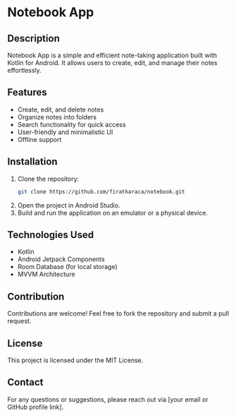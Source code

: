 # Notebook App

## Description
Notebook App is a simple and efficient note-taking application built with Kotlin for Android. It allows users to create, edit, and manage their notes effortlessly.

## Features
- Create, edit, and delete notes
- Organize notes into folders
- Search functionality for quick access
- User-friendly and minimalistic UI
- Offline support

## Installation
1. Clone the repository:
   ```sh
   git clone https://github.com/firatkaraca/notebook.git
   ```
2. Open the project in Android Studio.
3. Build and run the application on an emulator or a physical device.

## Technologies Used
- Kotlin
- Android Jetpack Components
- Room Database (for local storage)
- MVVM Architecture

## Contribution
Contributions are welcome! Feel free to fork the repository and submit a pull request.

## License
This project is licensed under the MIT License.

## Contact
For any questions or suggestions, please reach out via [your email or GitHub profile link].

